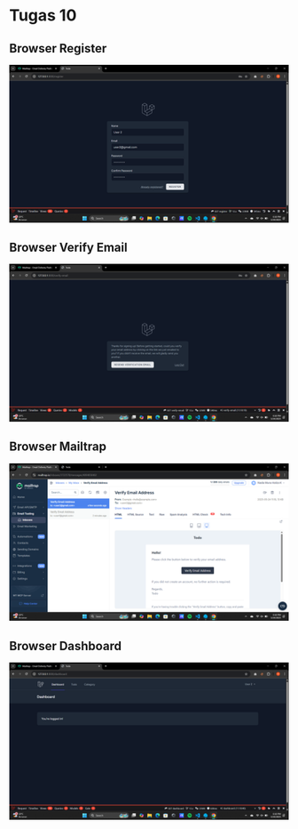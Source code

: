 # Tugas 10

## Browser Register

![alt text](<screenshot/tugas10/Screenshot (97).png>)

## Browser Verify Email

![alt text](<screenshot/tugas10/Screenshot (98).png>)

## Browser Mailtrap

![alt text](<screenshot/tugas10/Screenshot (99).png>)

## Browser Dashboard

![alt text](<screenshot/tugas10/Screenshot (100).png>)
